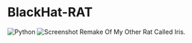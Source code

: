 # BlackHat-RAT
![Python](https://img.shields.io/badge/python-3670A0?style=for-the-badge&logo=python&logoColor=ffdd54)
![Screenshot](https://user-images.githubusercontent.com/94076644/170887811-2680376c-b8b7-4b22-b117-d4f3d86d5746.PNG)
Remake Of My Other Rat Called Iris.
